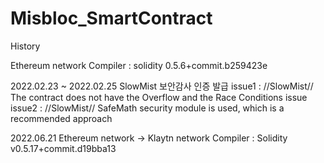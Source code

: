 # Misbloc_SmartContract

History

Ethereum network
Compiler : solidity 0.5.6+commit.b259423e

2022.02.23 ~ 2022.02.25
SlowMist 보안감사 인증 발급
issue1 : //SlowMist// The contract does not have the Overflow and the Race Conditions issue
issue2 : //SlowMist// SafeMath security module is used, which is a recommended approach

2022.06.21
Ethereum network -> Klaytn network
Compiler : Solidity v0.5.17+commit.d19bba13
